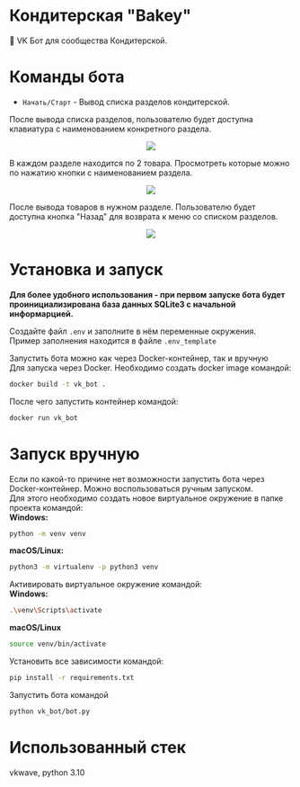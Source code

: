 # Кондитерская "Bakey"
🤖 VK Бот для сообщества Кондитерской.

# Команды бота

* <code>Начать/Старт</code> - Вывод списка разделов кондитерской.

После вывода списка разделов, пользователю будет доступна клавиатура с наименованием конкретного раздела. <br>
<div align="center">
  <img src="https://user-images.githubusercontent.com/112726662/218732533-5efe61e7-33b8-4d32-a9df-f6ea551972b5.png"/>
</div>

В каждом разделе находится по 2 товара. Просмотреть которые можно по нажатию кнопки с наименованием раздела. <br>

<div align="center">
  <img src="https://user-images.githubusercontent.com/112726662/218733781-8498179b-70ce-4f1e-ae76-e9ea2453f52a.png" />
</div>

После вывода товаров в нужном разделе. Пользователю будет доступна кнопка "Назад" для возврата к меню со списком разделов.

<div align="center">
  <img src="https://user-images.githubusercontent.com/112726662/218745169-8f2a0708-8176-4eed-a4e6-9ea67a52d898.png" />
</div>

# Установка и запуск

<b>Для более удобного использования - при первом запуске бота будет проинициализирована база данных SQLite3 с начальной информарцией.</b><br>

Создайте файл <code>.env</code> и заполните в нём переменные окружения.<br>
Пример заполнения находится в файле <code>.env_template</code>

Запустить бота можно как через Docker-контейнер, так и вручную<br>
Для запуска через Docker. Необходимо создать docker image командой:
```bash
docker build -t vk_bot .
```
После чего запустить контейнер командой:
```bash
docker run vk_bot
```

# Запуск вручную

Если по какой-то причине нет возможности запустить бота через Docker-контейнер. Можно воспользоваться ручным запуском.<br>
Для этого необходимо создать новое виртуальное окружение в папке проекта командой: <br>
<b>Windows:</b>
```bash
python -m venv venv
```
<b>macOS/Linux:</b>
```bash
python3 -m virtualenv -p python3 venv
```

Активировать виртуальное окружение командой:<br>
<b>Windows:</b>
```bash
.\venv\Scripts\activate
```
<b>macOS/Linux</b>
```bash
source venv/bin/activate
```

Установить все зависимости командой:
```bash
pip install -r requirements.txt
```

Запустить бота командой
```bash
python vk_bot/bot.py
```

# Использованный стек

vkwave, python 3.10
